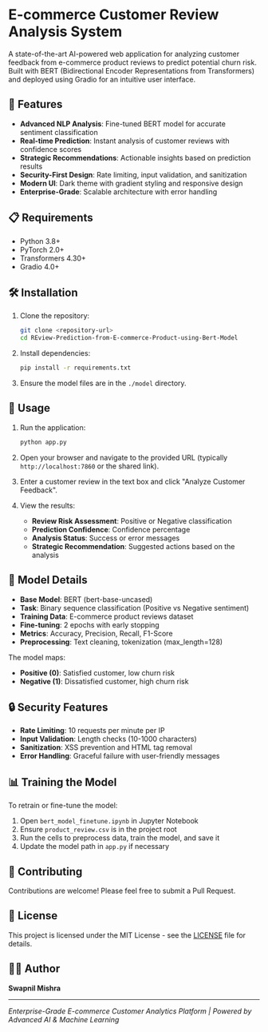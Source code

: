 # E-commerce Customer Review Analysis System

A state-of-the-art AI-powered web application for analyzing customer feedback from e-commerce product reviews to predict potential churn risk. Built with BERT (Bidirectional Encoder Representations from Transformers) and deployed using Gradio for an intuitive user interface.

## 🚀 Features

- **Advanced NLP Analysis**: Fine-tuned BERT model for accurate sentiment classification
- **Real-time Prediction**: Instant analysis of customer reviews with confidence scores
- **Strategic Recommendations**: Actionable insights based on prediction results
- **Security-First Design**: Rate limiting, input validation, and sanitization
- **Modern UI**: Dark theme with gradient styling and responsive design
- **Enterprise-Grade**: Scalable architecture with error handling

## 📋 Requirements

- Python 3.8+
- PyTorch 2.0+
- Transformers 4.30+
- Gradio 4.0+

## 🛠 Installation

1. Clone the repository:
   ```bash
   git clone <repository-url>
   cd REview-Prediction-from-E-commerce-Product-using-Bert-Model
   ```

2. Install dependencies:
   ```bash
   pip install -r requirements.txt
   ```

3. Ensure the model files are in the `./model` directory.

## 🎯 Usage

1. Run the application:
   ```bash
   python app.py
   ```

2. Open your browser and navigate to the provided URL (typically `http://localhost:7860` or the shared link).

3. Enter a customer review in the text box and click "Analyze Customer Feedback".

4. View the results:
   - **Review Risk Assessment**: Positive or Negative classification
   - **Prediction Confidence**: Confidence percentage
   - **Analysis Status**: Success or error messages
   - **Strategic Recommendation**: Suggested actions based on the analysis

## 🤖 Model Details

- **Base Model**: BERT (bert-base-uncased)
- **Task**: Binary sequence classification (Positive vs Negative sentiment)
- **Training Data**: E-commerce product reviews dataset
- **Fine-tuning**: 2 epochs with early stopping
- **Metrics**: Accuracy, Precision, Recall, F1-Score
- **Preprocessing**: Text cleaning, tokenization (max_length=128)

The model maps:
- **Positive (0)**: Satisfied customer, low churn risk
- **Negative (1)**: Dissatisfied customer, high churn risk

## 🔒 Security Features

- **Rate Limiting**: 10 requests per minute per IP
- **Input Validation**: Length checks (10-1000 characters)
- **Sanitization**: XSS prevention and HTML tag removal
- **Error Handling**: Graceful failure with user-friendly messages

## 📊 Training the Model

To retrain or fine-tune the model:

1. Open `bert_model_finetune.ipynb` in Jupyter Notebook
2. Ensure `product_review.csv` is in the project root
3. Run the cells to preprocess data, train the model, and save it
4. Update the model path in `app.py` if necessary

## 🤝 Contributing

Contributions are welcome! Please feel free to submit a Pull Request.

## 📄 License

This project is licensed under the MIT License - see the [LICENSE](LICENSE) file for details.

## 👨‍💻 Author

**Swapnil Mishra**

---

*Enterprise-Grade E-commerce Customer Analytics Platform | Powered by Advanced AI & Machine Learning*
